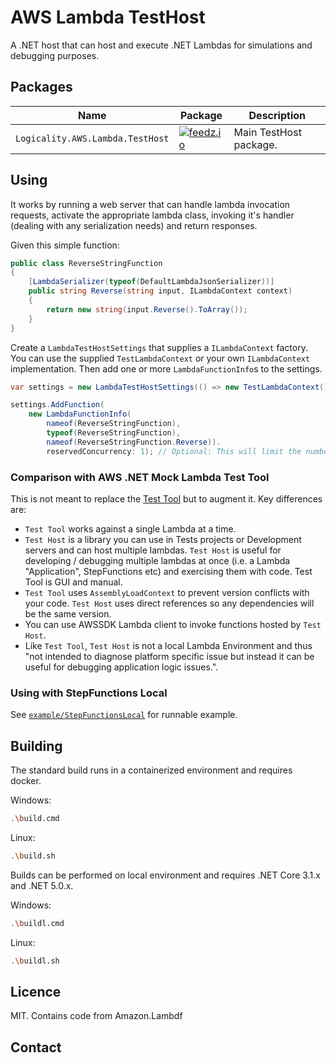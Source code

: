 # AWS Lambda TestHost

A .NET host that can host and execute .NET Lambdas for simulations and debugging
purposes.

## Packages

| Name | Package | Description |
|---|---|---|
| `Logicality.AWS.Lambda.TestHost` | [![feedz.io][p1]][d1] | Main TestHost package. |

## Using

It works by running a web server that can handle lambda invocation requests,
activate the appropriate lambda class, invoking it's handler (dealing with any
serialization needs) and return responses.

Given this simple function:

```csharp
public class ReverseStringFunction
{
    [LambdaSerializer(typeof(DefaultLambdaJsonSerializer))]
    public string Reverse(string input, ILambdaContext context)
    {
        return new string(input.Reverse().ToArray());
    }
}
```

Create a `LambdaTestHostSettings` that supplies a `ILambdaContext` factory. You
can use the supplied `TestLambdaContext` or your own `ILambdaContext`
implementation. Then add one or more `LambdaFunctionInfo`s to the settings.

```csharp
var settings = new LambdaTestHostSettings(() => new TestLambdaContext());

settings.AddFunction(
    new LambdaFunctionInfo(
        nameof(ReverseStringFunction),
        typeof(ReverseStringFunction),
        nameof(ReverseStringFunction.Reverse)).
        reservedConcurrency: 1); // Optional: This will limit the number of concurrent invocations
```

### Comparison with AWS .NET Mock Lambda Test Tool

This is not meant to replace the [Test Tool][lambda-test-tool] but to augment it. Key differences are:

- `Test Tool` works against a single Lambda at a time.
- `Test Host` is a library you can use in Tests projects or Development servers
  and can host multiple lambdas. `Test Host` is useful for developing /
  debugging multiple lambdas at once (i.e. a Lambda "Application", StepFunctions
  etc) and exercising them with code. Test Tool is GUI and manual.
- `Test Tool` uses `AssemblyLoadContext` to prevent version conflicts with your
  code. `Test Host` uses direct references so any dependencies will be the same version.
- You can use AWSSDK Lambda client to invoke functions hosted by `Test Host`.
- Like `Test Tool`, `Test Host` is not a local Lambda Environment and thus "not
  intended to diagnose platform specific issue but instead it can be useful for
  debugging application logic issues.".

### Using with StepFunctions Local


See [`example/StepFunctionsLocal`](example/StepFunctionsLocal) for runnable example.

## Building

The standard build runs in a containerized environment and requires docker.

Windows:

```bash
.\build.cmd
```

Linux:

```bash
.\build.sh
```

Builds can be performed on local environment and requires .NET Core 3.1.x and
.NET 5.0.x.

Windows:

```bash
.\buildl.cmd
```

Linux:

```bash
.\buildl.sh
```

## Licence

MIT. Contains code from Amazon.Lambdf

## Contact

[p1]: https://img.shields.io/badge/endpoint.svg?url=https%3A%2F%2Ff.feedz.io%2Flogicality%2Fpublic%2Fshield%2FLogicality.AWS.Lambda.TestHost%2Fstable
[d1]: https://f.feedz.io/logicality/public/nuget/index.json
[lambda-test-tool]: https://github.com/aws/aws-lambda-dotnet/tree/master/Tools/LambdaTestTool
